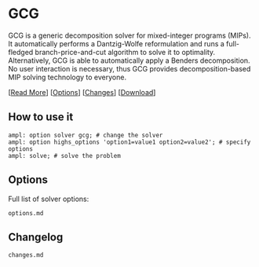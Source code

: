# GCG

GCG is a generic decomposition solver for mixed-integer programs (MIPs). It automatically performs a Dantzig-Wolfe reformulation and runs a full-fledged branch-price-and-cut algorithm to solve it to optimality. Alternatively, GCG is able to automatically apply a Benders decomposition. No user interaction is necessary, thus GCG provides decomposition-based MIP solving technology to everyone.

[[Read More](https://ampl.com/products/solvers/open-source-solvers/)]
[[Options](options.md)]
[[Changes](changes.md)]
[[Download](https://portal.ampl.com)]

## How to use it

```ampl
ampl: option solver gcg; # change the solver
ampl: option highs_options 'option1=value1 option2=value2'; # specify options
ampl: solve; # solve the problem
```

## Options

Full list of solver options:
```{toctree}
options.md
```

## Changelog

```{toctree}
changes.md
```